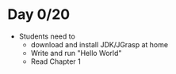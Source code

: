# Day 0/20

+ Students need to
  - download and install JDK/JGrasp at home
  - Write and run "Hello World"
  - Read Chapter 1
